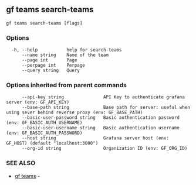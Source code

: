 ## gf teams search-teams



```
gf teams search-teams [flags]
```

### Options

```
  -h, --help           help for search-teams
      --name string    Name of the team
      --page int       Page
      --perpage int    Perpage
      --query string   Query
```

### Options inherited from parent commands

```
      --api-key string               API Key to authenticate grafana server (env: GF_API_KEY)
      --base-path string             Base path for server: useful when using sever behind reverse proxy (env: GF_BASE_PATH)
      --basic-user-password string   Basic authentication password (env: GF_BASIC_AUTH_USERNAME)
      --basic-user-username string   Basic authentication username (env: GF_BASIC_AUTH_PASSWORD)
      --host string                  Grafana server host (env: GF_HOST) (default "localhost:3000")
      --org-id string                Organization ID (env: GF_ORG_ID)
```

### SEE ALSO

* [gf teams](gf_teams.md)	 - 

